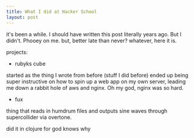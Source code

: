 ```yaml
---
title: What I did at Hacker School
layout: post
---
```


it's been a while. I should have written this post literally years ago. But I
didn't. Phooey on me. but, better late than never? whatever, here it is.

projects:

- rubyks cube

started as the thing I wrote from before (stuff I did before) ended up being
super instructive on how to spin up a web app on my own server, leading me down
a rabbit hole of aws and nginx. Oh my god, nginx was so hard.

- fux

thing that reads in humdrum files and outputs sine waves through supercollider
via overtone.

did it in clojure for god knows why
